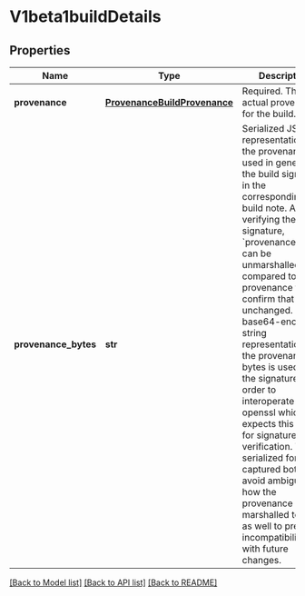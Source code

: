 # V1beta1buildDetails

## Properties
Name | Type | Description | Notes
------------ | ------------- | ------------- | -------------
**provenance** | [**ProvenanceBuildProvenance**](ProvenanceBuildProvenance.md) | Required. The actual provenance for the build. | [optional] 
**provenance_bytes** | **str** | Serialized JSON representation of the provenance, used in generating the build signature in the corresponding build note. After verifying the signature, &#x60;provenance_bytes&#x60; can be unmarshalled and compared to the provenance to confirm that it is unchanged. A base64-encoded string representation of the provenance bytes is used for the signature in order to interoperate with openssl which expects this format for signature verification.  The serialized form is captured both to avoid ambiguity in how the provenance is marshalled to json as well to prevent incompatibilities with future changes. | [optional] 

[[Back to Model list]](../README.md#documentation-for-models) [[Back to API list]](../README.md#documentation-for-api-endpoints) [[Back to README]](../README.md)


